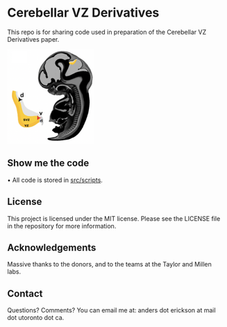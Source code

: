 # Cerebellar VZ Derivatives

This repo is for sharing code used in preparation of the Cerebellar VZ Derivatives paper.

<img src="img/cartoon_1a.png" alt="Cartoon" width="200"/>

## Show me the code
• All code is stored in [src/scripts](./src/scripts).

## License
This project is licensed under the MIT license. Please see the LICENSE file in the repository for more information.

## Acknowledgements
Massive thanks to the donors, and to the teams at the Taylor and Millen labs.

## Contact
Questions? Comments? You can email me at: anders dot erickson at mail dot utoronto dot ca.
